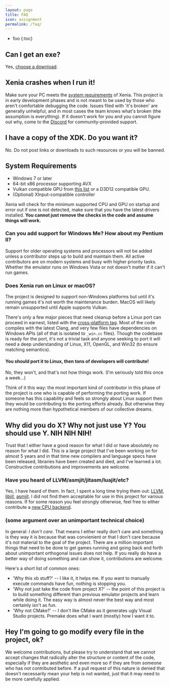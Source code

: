 ```yaml
---
layout: page
title: FAQ
icon: assignment
permalink: /faq/
---
```


* foo
{:toc}

## Can I get an exe?

Yes, <a href="download/">choose a download</a>.

## Xenia crashes when I run it!

Make sure your PC meets the [system requirements](faq/#system-requirements) of Xenia.
This project is in early development phases and is not meant to be used by those
who aren't comfortable debugging the code. Issues filed with 'it's broken' are
generally unhelpful, and in most cases the team knows what's broken (the
assumption is everything). If it doesn't work for you and you cannot figure out
why, come to the [Discord](https://discord.gg/5g93S8H) for community-provided
support.

## I have a copy of the XDK. Do you want it?

No. Do not post links or downloads to such resources or you will be banned.

## System Requirements

* Windows 7 or later
* 64-bit x86 processor supporting AVX
* Vulkan compatible GPU from [this list](https://vulkan.gpuinfo.org/) or
a D3D12 compatible GPU.
* (Optional) XInput-compatible controller

Xenia will check for the minimum supported CPU and GPU on startup and error out
if one is not detected, make sure that you have the latest drivers installed.
**You cannot just remove the checks in the code and assume things will work.**

### Can you add support for Windows Me? How about my Pentium II?

Support for older operating systems and processors will not be added unless a
contributor steps up to build and maintain them. All active contributors are on
modern systems and busy with higher priority tasks. Whether the emulator runs on
Windows Vista or not doesn't matter if it can't run games.

### Does Xenia run on Linux or macOS?

The project is designed to support non-Windows platforms but until it's running
games it's not worth the maintenance burden. MacOS will likely remain unsupported
until Apple supports Vulkan.

There's only a few major pieces that need cleanup before a Linux port can
proceed in earnest, listed with the [cross-platform tag](https://github.com/xenia-project/xenia/labels/cross%20platform).
Most of the code compiles with the latest Clang, and very few files have
dependencies on Windows APIs (all of that is isolated to `_win.cc` files).
Though the codebase is ready for the port, it's not a trivial task and anyone
seeking to port it will need a deep understanding of Linux, X11, OpenGL, and
Win32 (to ensure matching semantics).

#### You should port it to Linux, then tons of developers will contribute!

No, they won't, and that's not how things work. (I'm seriously told this once
a week...)

Think of it this way: the most important kind of contributor in this phase of
the project is one who is capable of performing the porting work. If someone
has this capability and feels so strongly about Linux support then they would be
contributing to the porting efforts already. But otherwise they are nothing
more than hypothetical members of our collective dreams.

## Why did you do X? Why not just use Y? You should use Y. NIH NIH NIH!

Trust that I either have a good reason for what I did or have absolutely no
reason for what I did. This is a large project that I've been working on
for almost 5 years and in that time new compilers and language specs have
been released, libraries have been created and died, and I've learned a lot.
Constructive contributions and improvements are welcome.

### Have you heard of LLVM/asmjit/jitasm/luajit/etc?

Yes, I have heard of them. In fact, I spent a long time trying them out:
[LLVM](https://github.com/xenia-project/xenia/tree/85bdbd24d1b5923cfb104f45194a96e7ac57026e/src/xenia/cpu/codegen),
[libjit](https://github.com/xenia-project/xenia/tree/eee856be0499a4bc721b6097f5f2b9446929f2cc/src/xenia/cpu/libjit),
[asmjit](https://github.com/xenia-project/xenia/tree/ca208fa60a0285d396409743064784cc2320c094/src/xenia/cpu/x64).
I did not find them acceptable for use in this project for various reasons. If
for some reason you feel strongly otherwise, feel free to either contribute a
[new CPU backend](https://github.com/xenia-project/xenia/tree/master/src/xenia/cpu/backend).

### (some argument over an unimportant technical choice)

In general: *I don't care*.
That means I either really don't care and something is they way it is because
that was convienient or that I don't care because it's not material to the goal
of the project. There are a million important things that need to be done to get
games running and going back and forth about unimportant orthogonal issues does
not help. If you really do have a better way of doing something and can show it,
contributions are welcome.

Here's a short list of common ones:

* 'Why this xb stuff?' -- I like it, it helps me. If you want to
manually execute commands have fun, nothing is stopping you.
* 'Why not just take the code from project X?' -- the point of this project
is to build something different than previous emulator projects and learn while
doing it. The easy way is almost never the best way and most certainly isn't as
fun.
* 'Why not CMake?' -- I don't like CMake as it generates ugly Visual Studio
projects. Premake does what I want (mostly) how I want it to.

## Hey I'm going to go modify every file in the project, ok?

We welcome contributions, but please try to understand that we cannot accept
changes that radically alter the structure or content of the code, especially
if they are aesthetic and even more so if they are from someone who has not
contributed before. If a pull request of this nature is denied that doesn't
necessarily mean your help is not wanted, just that it may need to be more
carefully applied.
